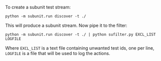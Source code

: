 To create a subunit test stream:

    python -m subunit.run discover -t ./

This will produce a subunit stream. Now pipe it to the filter:

    python -m subunit.run discover -t ./ | python sufilter.py EXCL_LIST LOGFILE

Where `EXCL_LIST` is a text file containing unwanted test ids, one per line,
`LOGFILE` is a file that will be used to log the actions.